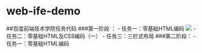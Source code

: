# web-ife-demo
##百度前端技术学院任务代码
###第一阶段 ：
     - 任务一：零基础HTML编码 ![](http://myifedemo.applinzi.com/)
     - 任务二：零基础HTML及CSS编码（一）
     - 任务三：三栏式布局
###第二阶段：
     - 任务一：零基础HTML编码
